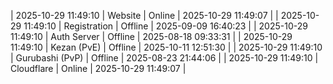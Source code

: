 | 2025-10-29 11:49:10 | Website | Online | 2025-10-29 11:49:07 |
| 2025-10-29 11:49:10 | Registration | Offline | 2025-09-09 16:40:23 |
| 2025-10-29 11:49:10 | Auth Server | Offline | 2025-08-18 09:33:31 |
| 2025-10-29 11:49:10 | Kezan (PvE) | Offline | 2025-10-11 12:51:30 |
| 2025-10-29 11:49:10 | Gurubashi (PvP) | Offline | 2025-08-23 21:44:06 |
| 2025-10-29 11:49:10 | Cloudflare | Online | 2025-10-29 11:49:07 |
